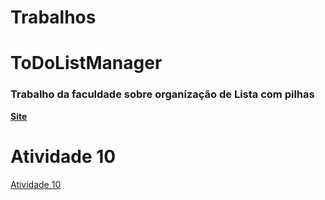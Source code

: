 # Trabalhos


# ToDoListManager
<h3>Trabalho da faculdade sobre organização de Lista com pilhas</h3>
<a href="https://jesftechnology.web.app/ToDoListManager/"><b>Site</b></a>

# Atividade 10
<a href="https://github.com/JESFTechnology/IF-Machado-3-Periodo/tree/main/Linguagens%20e%20técnicas%20de%20programação%20II/JavaHashSeparateChaning-main">Atividade 10</a>

